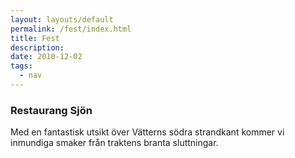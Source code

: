 ```yaml
---
layout: layouts/default
permalink: /fest/index.html
title: Fest
description:
date: 2010-12-02
tags:
  - nav
---
```


### Restaurang Sjön

Med en fantastisk utsikt över Vätterns södra strandkant kommer vi inmundiga smaker från traktens branta sluttningar. 

